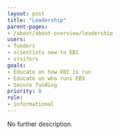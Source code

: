 ```yaml
---
layout: post
title: "Leadership"
parent-pages:
- /about/about-overview/leadership
users:
- funders
- scientists new to EBI
- visitors
goals:
- Educate on how EBI is run
- Educate on who runs EBI
- Secure funding
priority: 8
role:
- informational
---
```


No further description.
